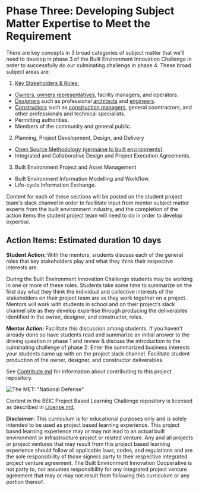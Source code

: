 # Phase Three: Developing Subject Matter Expertise to Meet the Requirement

There are key concepts in 3 broad categories of subject matter that we’ll need to develop in phase 3 of the Built Environment Innovation Challenge in order to successfully do our culminating challenge in phase 4.  These broad subject areas are:

1. [Key Stakeholders & Roles:](https://github.com/BEICOOP/BEICPBLChallenge/blob/master/Phase3/Stakeholders_Roles/TOC.md)
  * [Owners, owners representatives](https://github.com/BEICOOP/BEICPBLChallenge/blob/master/Phase3/Stakeholders_Roles/Owner.md), facility managers, and operators.
  * [Designers](https://github.com/BEICOOP/BEICPBLChallenge/blob/master/Phase3/Stakeholders_Roles/Designer.md) such as professional [architects](https://en.wikipedia.org/wiki/Architect) and [engineers](https://en.wikipedia.org/wiki/Construction_engineering). 
  * [Constructors](https://github.com/BEICOOP/BEICPBLChallenge/blob/master/Phase3/Stakeholders_Roles/Constructor.md) such as [construction managers](https://en.wikipedia.org/wiki/Construction_management), general coontractors, and other  professionals and technical specialists.
  * Permitting authorities.
  * Members of the community and general public.
2. Planning, Project Development, Design, and Delivery
  * [Open Source Methodology (germaine to built environments)](https://opensource.com/life/16/5/6-open-source-architecture-projects).
  * Integrated and Collaborative Design and Project Execution Agreements.
3. Built Environment Project and Asset Management 
  * Built Environment Information Modelling and Workflow.
  * Life-cycle Information Exchange.

Content for each of these sections will be posted on the student project team's slack channel in order to facilitate input from mentor subject matter experts from the built environment industry, and the completion of the action items the student project team will need to do in order to develop expertise.

## Action Items: Estimated duration 10 days

**Student Action:** With the mentors, srudents discuss each of the general roles that key stakeholders play and what they think their respective interests are. 

During the Built Environment Innovation Challenge students may be working in one or more of these roles.  Students take some time to summarize on the first day what they think the individual and collective interests of the stakeholders on their project team are as they work together on a project. Mentors will work with students in school and on their project’s slack channel site as they develop expertise through producing the deliverables identified in the owner, designer, and constructor, roles.  

**Mentor Action:** Facilitate this discussion among students.  If you haven’t already done so have students read and summarize an initial answer to the driving question in phase 1 and review & discuss the introduction to the culminating challenge of phase 2.  Enter the summarized business interests your students came up with on the project slack channel.    Facilitate student production of the owner, designer, and constructor deliverables. 

See [Contribute.md](https://github.com/BEICBIM/BEICPBLChallenge/blob/master/Contribute.md) for information about contributing to this project repository.

![The MET: "National Defense"](http://images.metmuseum.org/CRDImages/ma/original/sf43.46.18.jpg)

Content in the BEIC Project Based Learning Challenge repository is licensed as described in [License.md](https://github.com/BEICBIM/BEICPBLChallenge/blob/master/License.md).

**Disclaimer:** This curriculum is for educational purposes only and is solely intended to be used as project based learning experience.  This project based learning experience may or may not lead to an actual built environment or infrastructure project or related venture.  Any and all projects or project ventures that may result from this project based learning experience should follow all applicable laws, codes, and regulations and are the sole responsibility of those signers party to their respective integrated project venture agreement.  The Built Environment Innovation Cooperative is not party to, nor assumes responsibility for any integrated project venture agreement that may or may not result from following this curriculum or any portion thereof.
